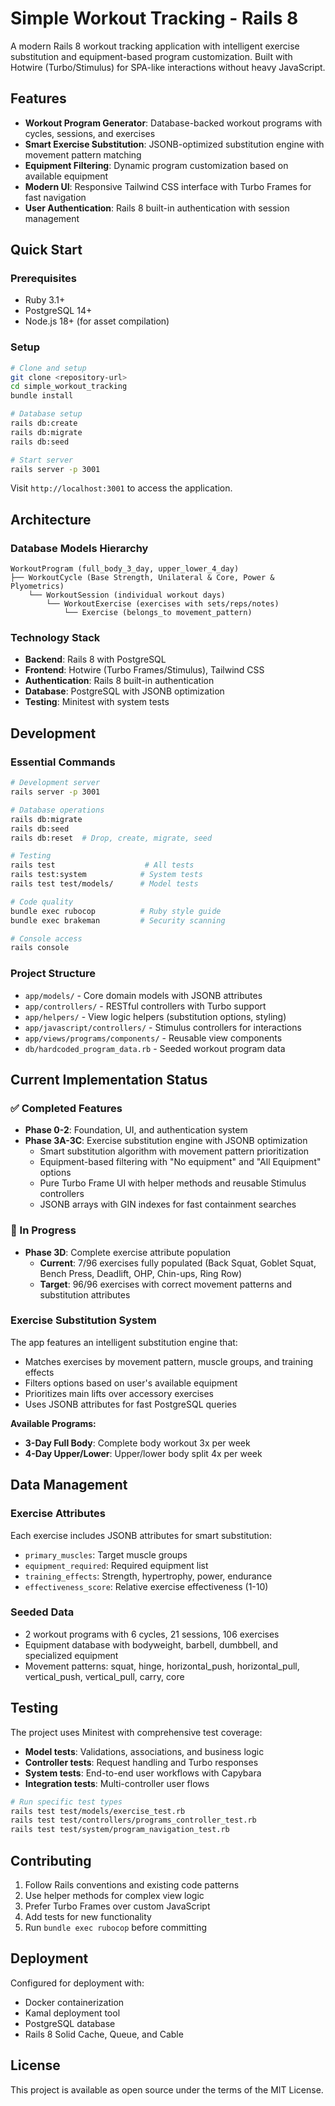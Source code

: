 # Simple Workout Tracking - Rails 8

A modern Rails 8 workout tracking application with intelligent exercise substitution and equipment-based program customization. Built with Hotwire (Turbo/Stimulus) for SPA-like interactions without heavy JavaScript.

## Features

- **Workout Program Generator**: Database-backed workout programs with cycles, sessions, and exercises
- **Smart Exercise Substitution**: JSONB-optimized substitution engine with movement pattern matching
- **Equipment Filtering**: Dynamic program customization based on available equipment
- **Modern UI**: Responsive Tailwind CSS interface with Turbo Frames for fast navigation
- **User Authentication**: Rails 8 built-in authentication with session management

## Quick Start

### Prerequisites
- Ruby 3.1+
- PostgreSQL 14+
- Node.js 18+ (for asset compilation)

### Setup
```bash
# Clone and setup
git clone <repository-url>
cd simple_workout_tracking
bundle install

# Database setup
rails db:create
rails db:migrate
rails db:seed

# Start server
rails server -p 3001
```

Visit `http://localhost:3001` to access the application.

## Architecture

### Database Models Hierarchy
```
WorkoutProgram (full_body_3_day, upper_lower_4_day)
├── WorkoutCycle (Base Strength, Unilateral & Core, Power & Plyometrics)
    └── WorkoutSession (individual workout days)
        └── WorkoutExercise (exercises with sets/reps/notes)
            └── Exercise (belongs_to movement_pattern)
```

### Technology Stack
- **Backend**: Rails 8 with PostgreSQL
- **Frontend**: Hotwire (Turbo Frames/Stimulus), Tailwind CSS
- **Authentication**: Rails 8 built-in authentication
- **Database**: PostgreSQL with JSONB optimization
- **Testing**: Minitest with system tests

## Development

### Essential Commands
```bash
# Development server
rails server -p 3001

# Database operations
rails db:migrate
rails db:seed
rails db:reset  # Drop, create, migrate, seed

# Testing
rails test                    # All tests
rails test:system            # System tests
rails test test/models/      # Model tests

# Code quality
bundle exec rubocop          # Ruby style guide
bundle exec brakeman         # Security scanning

# Console access
rails console
```

### Project Structure
- `app/models/` - Core domain models with JSONB attributes
- `app/controllers/` - RESTful controllers with Turbo support
- `app/helpers/` - View logic helpers (substitution options, styling)
- `app/javascript/controllers/` - Stimulus controllers for interactions
- `app/views/programs/components/` - Reusable view components
- `db/hardcoded_program_data.rb` - Seeded workout program data

## Current Implementation Status

### ✅ Completed Features
- **Phase 0-2**: Foundation, UI, and authentication system
- **Phase 3A-3C**: Exercise substitution engine with JSONB optimization
  - Smart substitution algorithm with movement pattern prioritization
  - Equipment-based filtering with "No equipment" and "All Equipment" options
  - Pure Turbo Frame UI with helper methods and reusable Stimulus controllers
  - JSONB arrays with GIN indexes for fast containment searches

### 🔄 In Progress
- **Phase 3D**: Complete exercise attribute population
  - **Current**: 7/96 exercises fully populated (Back Squat, Goblet Squat, Bench Press, Deadlift, OHP, Chin-ups, Ring Row)
  - **Target**: 96/96 exercises with correct movement patterns and substitution attributes

### Exercise Substitution System
The app features an intelligent substitution engine that:
- Matches exercises by movement pattern, muscle groups, and training effects
- Filters options based on user's available equipment
- Prioritizes main lifts over accessory exercises
- Uses JSONB attributes for fast PostgreSQL queries

**Available Programs:**
- **3-Day Full Body**: Complete body workout 3x per week
- **4-Day Upper/Lower**: Upper/lower body split 4x per week

## Data Management

### Exercise Attributes
Each exercise includes JSONB attributes for smart substitution:
- `primary_muscles`: Target muscle groups
- `equipment_required`: Required equipment list
- `training_effects`: Strength, hypertrophy, power, endurance
- `effectiveness_score`: Relative exercise effectiveness (1-10)

### Seeded Data
- 2 workout programs with 6 cycles, 21 sessions, 106 exercises
- Equipment database with bodyweight, barbell, dumbbell, and specialized equipment
- Movement patterns: squat, hinge, horizontal_push, horizontal_pull, vertical_push, vertical_pull, carry, core

## Testing

The project uses Minitest with comprehensive test coverage:
- **Model tests**: Validations, associations, and business logic
- **Controller tests**: Request handling and Turbo responses
- **System tests**: End-to-end user workflows with Capybara
- **Integration tests**: Multi-controller user flows

```bash
# Run specific test types
rails test test/models/exercise_test.rb
rails test test/controllers/programs_controller_test.rb
rails test test/system/program_navigation_test.rb
```

## Contributing

1. Follow Rails conventions and existing code patterns
2. Use helper methods for complex view logic
3. Prefer Turbo Frames over custom JavaScript
4. Add tests for new functionality
5. Run `bundle exec rubocop` before committing

## Deployment

Configured for deployment with:
- Docker containerization
- Kamal deployment tool
- PostgreSQL database
- Rails 8 Solid Cache, Queue, and Cable

## License

This project is available as open source under the terms of the MIT License.